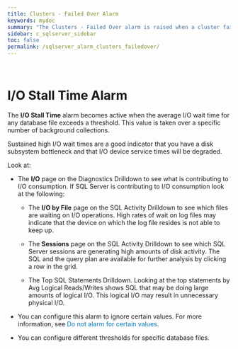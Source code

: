 ```yaml
---
title: ﻿Clusters - Failed Over Alarm
keywords: mydoc
summary: "The Clusters - Failed Over alarm is raised when a cluster fails over."
sidebar: c_sqlserver_sidebar
toc: false
permalink: /sqlserver_alarm_clusters_failedover/
---
```



﻿<?xml version="1.0" encoding="utf-8"?>
<html xmlns:MadCap="http://www.madcapsoftware.com/Schemas/MadCap.xsd" MadCap:lastBlockDepth="6" MadCap:lastHeight="416" MadCap:lastWidth="953">
    <head>
    </head>
    <body>
        <h1>
            <MadCap:keyword term="alarms:I/O Wait Time;I/O Wait Time alarm" />I/O Stall Time Alarm</h1>
        <p>The <b>I/O Stall Time</b> alarm becomes active when the average I/O wait  time for any database file exceeds a threshold. This value is taken over a specific number of background collections.</p>
        <p>Sustained high I/O wait  times are a good indicator that you have a disk subsystem bottleneck and  that I/O device service times will be degraded.</p>
        <MadCap:snippetBlock src="../Resources/Snippets/SoSSE/Alarm_Title_Raised.flsnp" />
        <p>Look at:</p>
        <ul>
            <li>
                <p>The <b>I/O</b> page on the <MadCap:xref href="../Drilldowns/drilldown_sqlserver_diagnostics.htm" target="" title="" alt="">Diagnostics Drilldown</MadCap:xref> to see what is contributing to I/O consumption. If SQL&#160;Server is contributing to I/O consumption look at the following:</p>
                <ul style="list-style-type: circle;">
                    <li>The <b>I/O by File</b> page on the <MadCap:xref href="../Drilldowns/drilldown_sqlserver_sqlactivity.htm" target="" title="" alt="">SQL Activity Drilldown</MadCap:xref> to see  which files are waiting on I/O operations. High rates of wait on log files may  indicate that the device on which the log file resides is not able to keep up.</li>
                    <li>
                        <p>The <b>Sessions</b> page on the <MadCap:xref href="../Drilldowns/drilldown_sqlserver_sqlactivity.htm" target="" title="" alt="">SQL Activity Drilldown</MadCap:xref> to see which  SQL Server sessions are generating high amounts of disk activity. The SQL and  the query plan are available for further analysis by clicking a row in the  grid.</p>
                    </li>
                    <li>
                        <p>The <MadCap:xref href="../Drilldowns/drilldown_sqlserver_waitstats.htm" target="" title="" alt="">Top SQL Statements Drilldown</MadCap:xref>. Looking at the top statements by Avg  Logical Reads/Writes shows SQL that may be doing large amounts of logical I/O. This logical I/O may result in unnecessary physical I/O.</p>
                    </li>
                </ul>
            </li>
        </ul>
        <MadCap:snippetBlock src="../Resources/Snippets/SoSSE/Alarm_Title_Configure.flsnp">
        </MadCap:snippetBlock>
        <ul>
            <li class="Note">You can configure  this alarm to ignore certain values. <MadCap:xref href="../AlarmsDialog/configure_alarm_ignorevalues.htm" class="ForMoreInfo_Heading">For more information, see <span style="color: #0078b6;" class="mcFormatColor">Do not alarm for certain values</span>.</MadCap:xref></li>
        </ul>
        <ul>
            <li class="Note">You can configure different thresholds for specific database files. <MadCap:snippetText src="../Resources/Snippets/SoSSE/Alarm_SeeKeyedAlarmsref.flsnp" /></li>
        </ul>
    </body>
</html>
